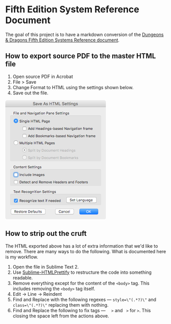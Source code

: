 # Fifth Edition System Reference Document

The goal of this project is to have a markdown conversion of the [Dungeons & Dragons Fifth Edition Systems Reference document](http://dnd.wizards.com/articles/features/systems-reference-document-srd).

## How to export source PDF to the master HTML file

1. Open source PDF in Acrobat
2. File > Save
3. Change Format to HTML using the settings shown below.
4. Save out the file.

![Acrobat HTML Settings](img/acrobat-html-settings.png)

## How to strip out the cruft
The HTML exported above has a lot of extra information that we'd like to remove. There are many ways to do the following. What is documented here is my workflow.

1. Open the file in Sublime Text 2.
2. Use [Sublime-HTMLPrettify](https://github.com/victorporof/Sublime-HTMLPrettify) to restructure the code into something readable.
3. Remove everything except for the content of the `<body>` tag. This includes removing the `<body>` tag itself.
4. Edit -> Line -> Reindent
5. Find and Replace with the following regexes — `style=\"(.*?)\"` and `class=\"(.*?)\"` replacing them with nothing.
6. Find and Replace the following to fix tags — `  >` and ` >` for `>`. This closing the space left from the actions above.